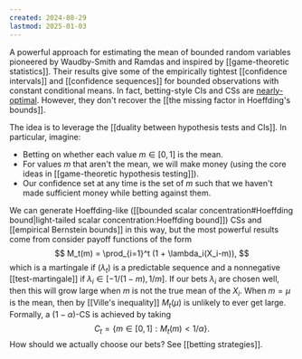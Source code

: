```yaml
---
created: 2024-08-29
lastmod: 2025-01-03
---
```


A powerful approach for estimating the mean of bounded random variables pioneered by Waudby-Smith and Ramdas and inspired by [[game-theoretic statistics]]. Their results give some of the empirically tightest [[confidence intervals]] and [[confidence sequences]] for bounded observations with constant conditional means. In fact, betting-style CIs and CSs are [nearly-optimal](https://arxiv.org/pdf/2310.01547). However, they don't recover the [[the missing factor in Hoeffding's bounds]]. 

The idea is to leverage the [[duality between hypothesis tests and CIs]]. In particular, imagine: 
- Betting on whether each value $m\in[0,1]$ is the mean.
- For values $m$ that aren't the mean, we will make money (using the core ideas in [[game-theoretic hypothesis testing]]). 
- Our confidence set at any time is the set of $m$ such that we haven't made sufficient money while betting against them. 

We can generate Hoeffding-like ([[bounded scalar concentration#Hoeffding bound|light-tailed scalar concentration:Hoeffding bound]]) CSs and [[empirical Bernstein bounds]] in this way, but the most powerful results come from consider payoff functions of the form
$$
M_t(m) = \prod_{i=1}^t (1 + \lambda_i(X_i-m)),
$$
which is a martingale if $(\lambda_t)$ is a predictable sequence and a nonnegative [[test-martingale]] if $\lambda_i \in [-1/(1-m), 1/m]$. If our bets $\lambda_i$ are chosen well, then this will grow large when $m$ is not the true mean of the $X_i$. When $m=\mu$ is the mean, then by [[Ville's inequality]] $M_t(\mu)$ is unlikely to ever get large. Formally, a $(1-\alpha)$-CS is achieved by taking 
$$
C_t = \{m\in[0,1]: M_t(m)<1/\alpha\}.
$$
How should we actually choose our bets? See [[betting strategies]].

